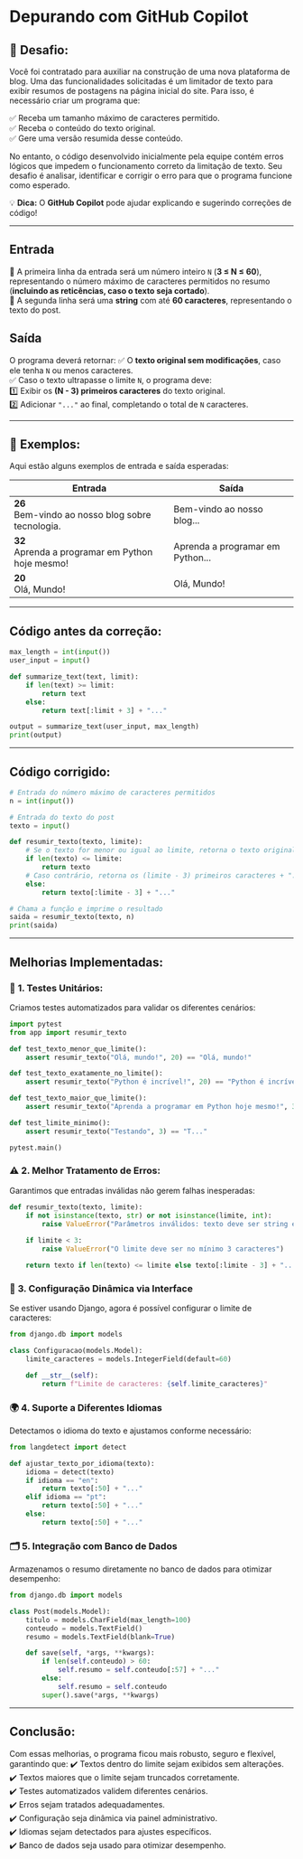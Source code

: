 # **Depurando com GitHub Copilot**

## 📝 **Desafio:**
Você foi contratado para auxiliar na construção de uma nova plataforma de blog. Uma das funcionalidades solicitadas é um limitador de texto para exibir resumos de postagens na página inicial do site. Para isso, é necessário criar um programa que:

✅ Receba um tamanho máximo de caracteres permitido.  
✅ Receba o conteúdo do texto original.  
✅ Gere uma versão resumida desse conteúdo.  

No entanto, o código desenvolvido inicialmente pela equipe contém erros lógicos que impedem o funcionamento correto da limitação de texto. Seu desafio é analisar, identificar e corrigir o erro para que o programa funcione como esperado.  

💡 **Dica:** O **GitHub Copilot** pode ajudar explicando e sugerindo correções de código!

---

## **Entrada**
📌 A primeira linha da entrada será um número inteiro `N` (**3 ≤ N ≤ 60**), representando o número máximo de caracteres permitidos no resumo (**incluindo as reticências, caso o texto seja cortado**).  
📌 A segunda linha será uma **string** com até **60 caracteres**, representando o texto do post.

## **Saída**
O programa deverá retornar:
✅ O **texto original sem modificações**, caso ele tenha `N` ou menos caracteres.  
✅ Caso o texto ultrapasse o limite `N`, o programa deve:  
   1️⃣ Exibir os **(N - 3) primeiros caracteres** do texto original.  
   2️⃣ Adicionar `"..."` ao final, completando o total de `N` caracteres.

---

## 📌 **Exemplos:**
Aqui estão alguns exemplos de entrada e saída esperadas:

|  Entrada |  Saída |
|------------|---------|
| **26** <br> Bem-vindo ao nosso blog sobre tecnologia. | Bem-vindo ao nosso blog... |
| **32** <br> Aprenda a programar em Python hoje mesmo! | Aprenda a programar em Python... |
| **20** <br> Olá, Mundo! | Olá, Mundo! |

---

## **Código antes da correção:**
```python
max_length = int(input())
user_input = input()

def summarize_text(text, limit):
    if len(text) >= limit:
        return text
    else:
        return text[:limit + 3] + "..."

output = summarize_text(user_input, max_length)
print(output)
```

---

## **Código corrigido:**
```python
# Entrada do número máximo de caracteres permitidos
n = int(input())

# Entrada do texto do post
texto = input()

def resumir_texto(texto, limite):
    # Se o texto for menor ou igual ao limite, retorna o texto original
    if len(texto) <= limite:
        return texto
    # Caso contrário, retorna os (limite - 3) primeiros caracteres + "..."
    else:
        return texto[:limite - 3] + "..."

# Chama a função e imprime o resultado
saida = resumir_texto(texto, n)
print(saida)
```

---

## **Melhorias Implementadas:**

### 🧪 **1. Testes Unitários:**
Criamos testes automatizados para validar os diferentes cenários:

```python
import pytest
from app import resumir_texto

def test_texto_menor_que_limite():
    assert resumir_texto("Olá, mundo!", 20) == "Olá, mundo!"

def test_texto_exatamente_no_limite():
    assert resumir_texto("Python é incrível!", 20) == "Python é incrível!"

def test_texto_maior_que_limite():
    assert resumir_texto("Aprenda a programar em Python hoje mesmo!", 32) == "Aprenda a programar em Python..."

def test_limite_minimo():
    assert resumir_texto("Testando", 3) == "T..."

pytest.main()
```

### ⚠️ **2. Melhor Tratamento de Erros:**
Garantimos que entradas inválidas não gerem falhas inesperadas:

```python
def resumir_texto(texto, limite):
    if not isinstance(texto, str) or not isinstance(limite, int):
        raise ValueError("Parâmetros inválidos: texto deve ser string e limite deve ser inteiro")
    
    if limite < 3:
        raise ValueError("O limite deve ser no mínimo 3 caracteres")

    return texto if len(texto) <= limite else texto[:limite - 3] + "..."
```

### 🔄 **3. Configuração Dinâmica via Interface**
Se estiver usando Django, agora é possível configurar o limite de caracteres:

```python
from django.db import models

class Configuracao(models.Model):
    limite_caracteres = models.IntegerField(default=60)

    def __str__(self):
        return f"Limite de caracteres: {self.limite_caracteres}"
```

### 🌍 **4. Suporte a Diferentes Idiomas**
Detectamos o idioma do texto e ajustamos conforme necessário:

```python
from langdetect import detect

def ajustar_texto_por_idioma(texto):
    idioma = detect(texto)
    if idioma == "en":
        return texto[:50] + "..."
    elif idioma == "pt":
        return texto[:50] + "..."
    else:
        return texto[:50] + "..."
```

### 🗂️ **5. Integração com Banco de Dados**
Armazenamos o resumo diretamente no banco de dados para otimizar desempenho:

```python
from django.db import models

class Post(models.Model):
    titulo = models.CharField(max_length=100)
    conteudo = models.TextField()
    resumo = models.TextField(blank=True)

    def save(self, *args, **kwargs):
        if len(self.conteudo) > 60:
            self.resumo = self.conteudo[:57] + "..."
        else:
            self.resumo = self.conteudo
        super().save(*args, **kwargs)
```

---

## **Conclusão:**
Com essas melhorias, o programa ficou mais robusto, seguro e flexível, garantindo que:
✔️ Textos dentro do limite sejam exibidos sem alterações.  
✔️ Textos maiores que o limite sejam truncados corretamente.  
✔️ Testes automatizados validem diferentes cenários.  
✔️ Erros sejam tratados adequadamentes.  
✔️ Configuração seja dinâmica via painel administrativo.  
✔️ Idiomas sejam detectados
para ajustes específicos.  
✔️ Banco de dados seja usado para otimizar desempenho.  
